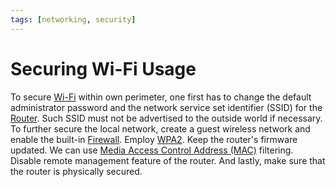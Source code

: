 ```yaml
---
tags: [networking, security]
---
```


# Securing Wi-Fi Usage

To secure [Wi-Fi](202303292155.md) within own perimeter, one first has to change
the default administrator password and the network service set identifier (SSID)
for the [Router](202207061800.md). Such SSID must not be advertised to the
outside world if necessary. To further secure the local network, create a guest
wireless network and enable the built-in [Firewall](202301211140.md). Employ
[WPA2](202303021606.md). Keep the router's firmware updated. We can use
[Media Access Control Address (MAC)](202206151451.md) filtering. Disable remote
management feature of the router. And lastly, make sure that the router is
physically secured.
